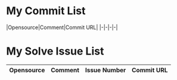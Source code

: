 # My Commit List
|Opensource|Comment|Commit URL|
|-|-|-|-|

# My Solve Issue List
|Opensource|Comment|Issue Number|Commit URL|
|-|-|-|-|
